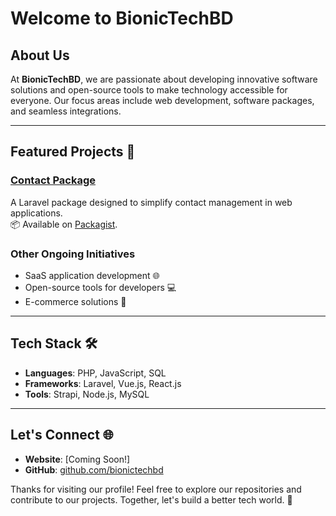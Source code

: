 # Welcome to BionicTechBD

## About Us
At **BionicTechBD**, we are passionate about developing innovative software solutions and open-source tools to make technology accessible for everyone. Our focus areas include web development, software packages, and seamless integrations.

---

## Featured Projects 🚀
### [Contact Package](https://github.com/nazimfeni/contact-package)
A Laravel package designed to simplify contact management in web applications.  
📦 Available on [Packagist](https://packagist.org/packages/bionictechbd/contact).

### Other Ongoing Initiatives
- SaaS application development 🌐
- Open-source tools for developers 💻
- E-commerce solutions 🛒

---

## Tech Stack 🛠️
- **Languages**: PHP, JavaScript, SQL
- **Frameworks**: Laravel, Vue.js, React.js
- **Tools**: Strapi, Node.js, MySQL

---

## Let's Connect 🌐
- **Website**: [Coming Soon!]
- **GitHub**: [github.com/bionictechbd](https://github.com/bionictechbd)

Thanks for visiting our profile! Feel free to explore our repositories and contribute to our projects. Together, let's build a better tech world. 🌟
